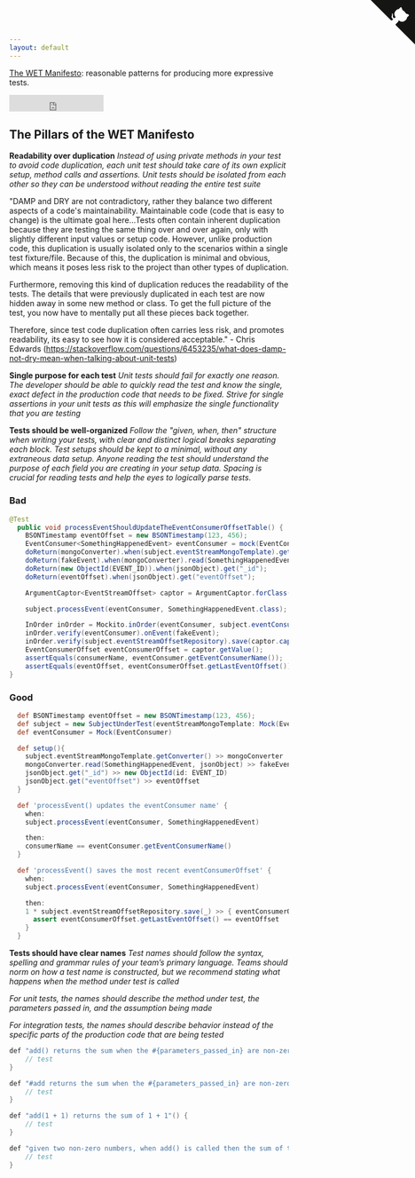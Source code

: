 ```yaml
---
layout: default
---
```


[The WET Manifesto](http://github.com/wetmanifesto/wetmanifesto.github.io): reasonable patterns for producing more expressive tests.  

<iframe src="https://ghbtns.com/github-btn.html?user=wetmanifesto&amp;repo=wetmanifesto.github.io&amp;type=watch&amp;count=true&amp;size=large"
  allowtransparency="true" frameborder="0" scrolling="0" width="170" height="30"></iframe><br/>

## The Pillars of the WET Manifesto
__Readability over duplication__
*Instead of using private methods in your test to avoid code duplication, each unit test should take care of its own explicit setup, method calls and assertions. Unit tests should be isolated from each other so they can be understood without reading the entire test suite*

"DAMP and DRY are not contradictory, rather they balance two different aspects of a code's maintainability. Maintainable code (code that is easy to change) is the ultimate goal here...Tests often contain inherent duplication because they are testing the same thing over and over again, only with slightly different input values or setup code. However, unlike production code, this duplication is usually isolated only to the scenarios within a single test fixture/file. Because of this, the duplication is minimal and obvious, which means it poses less risk to the project than other types of duplication.

Furthermore, removing this kind of duplication reduces the readability of the tests. The details that were previously duplicated in each test are now hidden away in some new method or class. To get the full picture of the test, you now have to mentally put all these pieces back together.

Therefore, since test code duplication often carries less risk, and promotes readability, its easy to see how it is considered acceptable." - Chris Edwards (https://stackoverflow.com/questions/6453235/what-does-damp-not-dry-mean-when-talking-about-unit-tests)


__Single purpose for each test__
*Unit tests should fail for exactly one reason. The developer should be able to quickly read the test and know the single, exact defect in the production code that needs to be fixed. Strive for single assertions in your unit tests as this will emphasize the single functionality that you are testing*


__Tests should be well-organized__
*Follow the "given, when, then" structure when writing your tests, with clear and distinct logical breaks separating each block. Test setups should be kept to a minimal, without any extraneous data setup. Anyone reading the test should understand the purpose of each field you are creating in your setup data. Spacing is crucial for reading tests and help the eyes to logically parse tests.*

### Bad

~~~java
@Test
  public void processEventShouldUpdateTheEventConsumerOffsetTable() {
    BSONTimestamp eventOffset = new BSONTimestamp(123, 456);
    EventConsumer<SomethingHappenedEvent> eventConsumer = mock(EventConsumer.class);
    doReturn(mongoConverter).when(subject.eventStreamMongoTemplate).getConverter();
    doReturn(fakeEvent).when(mongoConverter).read(SomethingHappenedEvent.class, jsonObject);
    doReturn(new ObjectId(EVENT_ID)).when(jsonObject).get("_id");
    doReturn(eventOffset).when(jsonObject).get("eventOffset");

    ArgumentCaptor<EventStreamOffset> captor = ArgumentCaptor.forClass(EventConsumerOffset.class);

    subject.processEvent(eventConsumer, SomethingHappenedEvent.class);

    InOrder inOrder = Mockito.inOrder(eventConsumer, subject.eventConsumerOffsetRepository);
    inOrder.verify(eventConsumer).onEvent(fakeEvent);
    inOrder.verify(subject.eventStreamOffsetRepository).save(captor.capture());
    EventConsumerOffset eventConsumerOffset = captor.getValue();
    assertEquals(consumerName, eventConsumer.getEventConsumerName());
    assertEquals(eventOffset, eventConsumerOffset.getLastEventOffset());
}
~~~

### Good

~~~groovy
  def BSONTimestamp eventOffset = new BSONTimestamp(123, 456);
  def subject = new SubjectUnderTest(eventStreamMongoTemplate: Mock(EventStreamMongoTemplate))
  def eventConsumer = Mock(EventConsumer)

  def setup(){
    subject.eventStreamMongoTemplate.getConverter() >> mongoConverter
    mongoConverter.read(SomethingHappenedEvent, jsonObject) >> fakeEvent
    jsonObject.get("_id") >> new ObjectId(id: EVENT_ID)
    jsonObject.get("eventOffset") >> eventOffset
  }

  def 'processEvent() updates the eventConsumer name' {
    when:
    subject.processEvent(eventConsumer, SomethingHappenedEvent)

    then:
    consumerName == eventConsumer.getEventConsumerName()
  }

  def 'processEvent() saves the most recent eventConsumerOffset' {
    when:
    subject.processEvent(eventConsumer, SomethingHappenedEvent)

    then:
    1 * subject.eventStreamOffsetRepository.save(_) >> { eventConsumerOffset ->
      assert eventConsumerOffset.getLastEventOffset() == eventOffset
    }  
  }
~~~

__Tests should have clear names__
*Test names should follow the syntax, spelling and grammar rules of your team’s primary language. Teams should norm on how a test name is constructed, but we recommend stating what happens when the method under test is called*

*For unit tests, the names should describe the method under test, the parameters passed in, and the assumption being made*

*For integration tests, the names should describe behavior instead of the specific parts of the production code that are being tested*

~~~java
def "add() returns the sum when the #{parameters_passed_in} are non-zero numbers"() {
    // test
}
~~~

~~~java
def "#add returns the sum when the #{parameters_passed_in} are non-zero numbers"() {
    // test
}
~~~

~~~java
def "add(1 + 1) returns the sum of 1 + 1"() {
    // test
}
~~~

~~~java
def "given two non-zero numbers, when add() is called then the sum of those numbers is returned"() {
    // test
}
~~~

<a href="https://github.com/wetmanifesto/wetmanifesto.github.io" class="github-corner"><svg width="80" height="80" viewBox="0 0 250 250" style="fill:#151513; color:#fff; position: absolute; top: 0; border: 0; right: 0;"><path d="M0,0 L115,115 L130,115 L142,142 L250,250 L250,0 Z"></path><path d="M128.3,109.0 C113.8,99.7 119.0,89.6 119.0,89.6 C122.0,82.7 120.5,78.6 120.5,78.6 C119.2,72.0 123.4,76.3 123.4,76.3 C127.3,80.9 125.5,87.3 125.5,87.3 C122.9,97.6 130.6,101.9 134.4,103.2" fill="currentColor" style="transform-origin: 130px 106px;" class="octo-arm"></path><path d="M115.0,115.0 C114.9,115.1 118.7,116.5 119.8,115.4 L133.7,101.6 C136.9,99.2 139.9,98.4 142.2,98.6 C133.8,88.0 127.5,74.4 143.8,58.0 C148.5,53.4 154.0,51.2 159.7,51.0 C160.3,49.4 163.2,43.6 171.4,40.1 C171.4,40.1 176.1,42.5 178.8,56.2 C183.1,58.6 187.2,61.8 190.9,65.4 C194.5,69.0 197.7,73.2 200.1,77.6 C213.8,80.2 216.3,84.9 216.3,84.9 C212.7,93.1 206.9,96.0 205.4,96.6 C205.1,102.4 203.0,107.8 198.3,112.5 C181.9,128.9 168.3,122.5 157.7,114.1 C157.9,116.9 156.7,120.9 152.7,124.9 L141.0,136.5 C139.8,137.7 141.6,141.9 141.8,141.8 Z" fill="currentColor" class="octo-body"></path></svg></a><style>.github-corner:hover .octo-arm{animation:octocat-wave 560ms ease-in-out}@keyframes octocat-wave{0%,100%{transform:rotate(0)}20%,60%{transform:rotate(-25deg)}40%,80%{transform:rotate(10deg)}}@media (max-width:500px){.github-corner:hover .octo-arm{animation:none}.github-corner .octo-arm{animation:octocat-wave 560ms ease-in-out}}</style>
